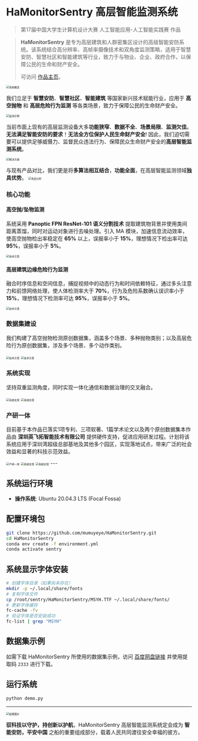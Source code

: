 # HaMonitorSentry 高层智能监测系统
> 第17届中国大学生计算机设计大赛 人工智能应用-人工智能实践赛 作品

> **HaMonitorSentry** 是专为高层建筑和人群密集区设计的高级智能安防系统。该系统结合高分辨率、高帧率摄像技术和双角度监测策略，适用于智慧安防、智慧社区和智能建筑等行业，致力于与物业、企业、政府合作，以保障公民的生命和财产安全。
>
> 可访问 [作品主页](https://mumuyeye.github.io/HaMonitorSentry/README.html)。

<img src="img/new_start.jpg" alt="系统概览" style="zoom:50%;" />

我们立足于 **智慧安防**、**智慧社区**、**智能建筑** 等国家新兴技术赋能行业，应用于 **高空抛物** 和 **高层危险行为监测** 等各类场景，致力于保障公民的生命财产安全。

<img src="image/README/1715679541656.png" alt="监测示例" style="zoom:50%;" />


当前市面上现有的高层监测设备大多**功能狭窄**、**数据不全**、**场景局限**、**监测欠佳**。**无法满足智能安防的要求**！**无法全方位保护人民生命财产安全**! 因此，我们迫切需要可以提供足够威慑力、监督民众违法行为、保障民众生命财产安全的**高层智能监测系统**。

<img src="image/README/1715696975686.jpg" alt="解决方案" style="zoom:50%;" />


与现有产品对比，我们更是将**多算法相互结合**，**功能全面**，在高层智能监测领域**独具优势**。
<img src="image/README/1715697052594.jpg" alt="竞品分析" style="zoom:50%;" />


### 核心功能

#### 高空抛/坠物监测

系统采用 **Panoptic FPN ResNet-101 语义分割技术** 提取建筑物背景并使用类间距离蒸馏，同时对运动对象进行去噪处理。引入 MA 模块，加速信息流动效率，使高空抛物检出率稳定在 **65%** 以上，误报率小于 **15%**，理想情况下检出率可达 **95%**，误报率小于 **5%**。

<img src="image/README/1715679635883.jpg" alt="技术示意" style="zoom:50%;" />

#### 高层建筑边缘危险行为监测

融合时序信息和空间信息，捕捉视频中的动态行为和时间依赖特征，通过多头注意力和前馈网络处理，使人体检测率大于 **70%**，行为及危险系数确认误识率小于 **15%**，理想情况下检测率可达 **95%**，误报率小于 **5%**。

<img src="image/README/1715679658779.jpg" alt="技术示意" style="zoom:50%;" />

### 数据集建设

我们构建了高空抛物检测原创数据集，涵盖多个场景、多种抛物类别；以及高层危险行为原创数据集，涉及多个场景、多个动作类别。

<img src="image/README/1715679712273.jpg" alt="技术示意" style="zoom:50%;" />
<img src="image/README/1715679719404.jpg" alt="技术示意" style="zoom:50%;" />

### 系统实现

坚持双重监测角度，同时实现一体化通信和数据治理的交叉融合。

<img src="image/README/1715679775194.jpg" alt="系统实现" style="zoom:50%;" />
<img src="image/README/1715699167031.jpg" alt="系统实现" style="zoom:50%;" />

### 产研一体

目前基于本作品已落实1项专利、三项软著、1篇学术论文以及两个原创数据集本作品由 **深圳英飞拓智能技术有限公司** 提供硬件支持，促进应用研发过程。计划将该系统应用于深圳湾超级总部基地及其他多个园区，实现落地试点，带来广泛的社会效益和显著的科技示范效益。

<img src="image/README/1715697181278.png" alt="产研一体" style="zoom:50%;" />
<img src="image/README/1715679811207.jpg" alt="系统实现" style="zoom:50%;" />
<img src="image/README/1715679817826.png" alt="系统实现" style="zoom:50%;" />
---

## 系统运行环境

- **操作系统**: Ubuntu 20.04.3 LTS (Focal Fossa)

## 配置环境包

```bash
git clone https://github.com/mumuyeye/HaMonitorSentry.git
cd HaMonitorSentry
conda env create -f environment.yml
conda activate sentry
```

## 系统显示字体安装

```bash
# 创建字体目录（如果尚未存在）
mkdir -p ~/.local/share/fonts
# 复制字体文件
cp /root/sentry/HaMonitorSentry/MSYH.TTF ~/.local/share/fonts/
# 更新字体缓存
fc-cache -fv
# 验证字体是否安装成功
fc-list | grep "MSYH"
```

## 数据集示例

如需下载 HaMonitorSentry 所使用的数据集示例，访问 [百度网盘链接](https://pan.baidu.com/s/12ACPttrbEMglgN6v_PanEw?pwd=2333) 并使用提取码 `2333` 进行下载。

## 运行系统

```bash
python demo.py
```

---

<img src="image/README/1715680450611.jpg" alt="结尾图片" style="zoom:50%;" />

**驭科技以守护，持创新以护航**，HaMonitorSentry 高层智能监测系统定会成为 **智能安防，平安中国** 之船的重要组成部分，载着人民共同渡往安全幸福的彼方。
